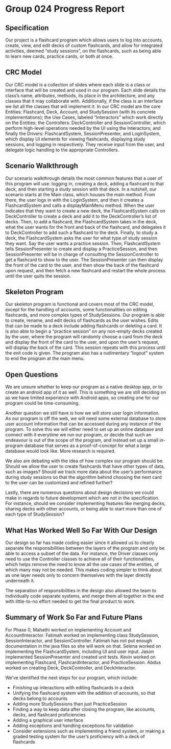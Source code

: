 # Group 024 Progress Report

## Specification

Our project is a flashcard program which allows users to log into accounts, create, view, and edit decks of custom flashcards, and allow for integrated activities, deemed “study sessions”, on the flashcards, such as being able to learn new cards, practice cards, or both at once.

## CRC Model

Our CRC model is a collection of slides where each slide is a class or interface that will be created and used in our program. Each slide details the class’s name, attributes, methods, its place in the architecture, and any classes that it may collaborate with. Additionally, if the class is an interface we list all the classes that will implement it. In our CRC model are the core Entities: Flashcard, Deck, Account, and StudySession (with its concrete implementations); the Use Cases, labeled “Interactors” which work directly on the Entities; the Controllers: DeckController and SessionController, which perform high-level operations needed by the UI using the Interactors; and finally the Drivers: FlashcardSystem, SessionPresenter, and LoginSystem, which display UI elements for viewing flashcards, displaying study sessions, and logging in respectively. They receive input from the user, and delegate logic handling to the appropriate Controllers.



## Scenario Walkthrough

Our scenario walkthrough details the most common features that a user of this program will use: logging in, creating a deck, adding a flashcard to that deck, and then starting a study session with that deck. In a nutshell, our scenario starts at the Main class, which houses the main method. From there, the user logs in with the LoginSystem, and then it creates a FlashcardSystem and calls a displayMainMenu method. When the user indicates that they want to create a new deck, the FlashcardSystem calls on DeckController to create a deck and add it to the DeckController’s list of decks. Then, to add a flashcard, the FlashcardSystem takes in the deck, what the user wants for the front and back of the flashcard, and delegates it to DeckController to add such a flashcard to the deck. Finally, to study a deck, the FlashcardSystem asks the user for what type of study session they want. Say the user wants a practice session. Then, FlashcardSystem tells SessionPresenter to create and display a PracticeSession, and then SessionPresenter will be in charge of consulting the SessionController to get a flashcard to show to the user. The SessionPresenter can then display the front of the card to the user, and then show the back of the flashcard upon request, and then fetch a new flashcard and restart the whole process until the user quits the session.



## Skeleton Program

Our skeleton program is functional and covers most of the CRC model, except for the handling of accounts, some functionalities on editing flashcards, and more complex types of StudySessions. Our program is able to create, rename, and edit decks of flashcards as the user wishes. Edits that can be made to a deck include adding flashcards or deleting a card. It is also able to begin a “practice session” on any non-empty decks created by the user, where the program will randomly choose a card from the deck and display the front of the card to the user, and upon the user’s request, will display the back of the card. This session repeats with this process until the exit code is given. The program also has a rudimentary “logout” system to end the program at the main menu.



## Open Questions

We are unsure whether to keep our program as a native desktop app, or to create an android app of it as well. This is something we are still deciding on as we have limited experience with Android apps, so creating one for our program could be time-consuming. 

Another question we still have is how we will store user login information. As our program is off the web, we will need some external database to store user account information that can be accessed during any instance of the program. To solve this we will either need to set up an online database and connect with it everytime we run our program, or decide that such an endeavour is out of the scope of the program, and instead set up a small in-program database that serves as a proof-of-concept for what a large database would look like. More research is required.

We also are debating with the idea of how complex our program should be. Should we allow the user to create flashcards that have other types of data, such as images? Should we track more data about the user’s performance during study sessions so that the algorithm behind choosing the next card to the user can be customized and refined further? 

Lastly, there are numerous questions about design decisions we could make in regards to future development which are not in the specification. For instance, should we consider implementing features like merging decks, sharing decks with other accounts, or being able to start more than one of each type of StudySession?

## What Has Worked Well So Far With Our Design

Our design so far has made coding easier since it allowed us to clearly separate the responsibilities between the layers of the program and only be able to access a subset of the data. For instance, the Driver classes only need to use the Controller classes to achieve all of their functionalities, which helps remove the need to know all the use cases of the entities, of which many may not be needed. This makes coding simpler to think about as one layer needs only to concern themselves with the layer directly underneath it.

The separation of responsibilities in the design also allowed the team to individually code separate systems, and merge them all together in the end with little-to-no effort needed to get the final product to work.

## Summary of Work So Far and Future Plans

For Phase 0, Mahathi worked on implementing Account and AccountInteractor. Fatimah worked on implementing class StudySession, SessionInteractor, and SessionController. Fatimah has not put enough documentation in the java files so she will work on that. Selena worked on implementing the FlashcardSystem, including UI and user input. Jason implemented SessionPresenter and created unit tests. Kevin worked on implementing Flashcard, FlashcardInteractor, and PracticeSession. Abdus worked on creating Deck, DeckController, and DeckInteractor.

We’ve identified the next steps for our program, which include:

- Finishing up interactions with editing flashcards in a deck
- Unifying the flashcard system with the addition of accounts, so that decks belong to accounts
- Adding more StudySessions than just PracticeSession
- Finding a way to keep data after closing the program, like accounts, decks, and flashcard proficiencies
- Adding a graphical user interface
- Adding exceptions and handling exceptions for validation
- Consider extensions such as implementing a friend system, or making a graded testing system for the user’s proficiency with a deck of flashcards
